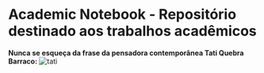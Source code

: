 # Academic Notebook - Repositório destinado aos trabalhos acadêmicos

**Nunca se esqueça da frase da pensadora contemporânea Tati Quebra Barraco:**
![tati](https://user-images.githubusercontent.com/71051791/130269727-c1f7d442-47f1-48a1-9705-a7f190d0547b.jpg)
